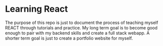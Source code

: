# Learning React

The purpose of this repo is just to document the process of teaching myself REACT through tutorials and practice. My long term goal is to become good enough to pair with my backend skills and create a full stack webapp. A shorter term goal is just to create a portfolio website for myself.
